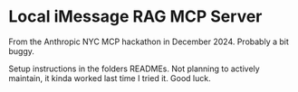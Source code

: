 # Local iMessage RAG MCP Server

From the Anthropic NYC MCP hackathon in December 2024. Probably a bit buggy. 

Setup instructions in the folders READMEs. Not planning to actively maintain, it kinda worked last time I tried it. Good luck.
